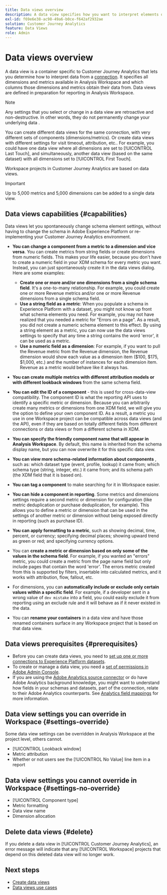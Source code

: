 ```yaml
---
title: Data views overview
description: A data view specifies how you want to interpret elements of the data in the Customer Journey Analytics connection, such as metrics, dimensions, sessions, etc..
exl-id: f69e6e38-ac98-49a6-b0ce-f642af2932ae
solution: Customer Journey Analytics
feature: Data Views
role: Admin
---
```

# Data views overview

A data view is a container specific to Customer Journey Analytics that lets you determine how to interpret data from a [connection](/help/connections/create-connection.md). It specifies all dimensions and metrics available in Analysis Workspace and which columns those dimensions and metrics obtain their data from. Data views are defined in preparation for reporting in Analysis Workspace.

>[!NOTE]
>
>Any settings that you select or change in a data view are retroactive and non-destructive. In other words, they do not permanently change your underlying data .

You can create different data views for the same connection, with very different sets of components (dimensions/metrics). Or create data views with different settings for visit timeout, attribution, etc.. For example, you could have one data view where all dimensions are set to [!UICONTROL Last Touch], and simultaneously, another data view (based on the same dataset) with all dimensions set to [!UICONTROL First Touch].

Workspace projects in Customer Journey Analytics are based on data views.

>[!IMPORTANT]
>
>Up to 5,000 metrics and 5,000 dimensions can be added to a single data view.

## Data views capabilities {#capabilities}

Data views let you spontaneously change schema element settings, without having to change the schema in Adobe Experience Platform or re-implementing your Customer Journey Analytics environment.

* **You can change a component from a metric to a dimension and vice versa**. You can create metrics from string fields or create dimensions from numeric fields. This makes your life easier, because you don't have to create a numeric field in your XDM schema for every metric you want. Instead, you can just spontaneously create it in the data views dialog. Here are some examples:
  * **Create one or more and/or one dimensions from a single schema field**. It's a one-to-many relationship. For example, you could create one or more Revenue metrics and/or one or more Revenue dimensions from a single schema field.
  * **Use a string field as a metric**: When you populate a schema in Experience Platform with a dataset, you might not know up front what schema elements you need. For example, you may not have realized that you needed a metric for "Errors on a page". As a result, you did not create a numeric schema element to this effect. By using a string element as a metric, you can now use the data views settings to specify that any time a string contains the word 'error', it can be used as a metric.
  * **Use a numeric field as a dimension**: For example, if you want to pull the Revenue metric from the Revenue dimension, the Revenue dimension would show each value as a dimension item ($100, $175, $1,000, etc.) and the number of instances for each dimension item. Revenue as a metric would behave like it always has.
  
* **You can create multiple metrics with different attribution models or with different lookback windows** from the same schema field.

* **You can edit the ID of a component** - this is used for cross-data-view compatibility. The component ID is what the reporting API uses to identify a specific metric or dimension. Because you can arbitrarily create many metrics or dimensions from one XDM field, we will give you the option to define your own component ID. As a result, a metric you use in one Workspace project can be compatible across data views (and the API), even if they are based on totally different fields from different connections or data views or from a different schema in XDM.

* **You can specify the friendly component name that will appear in Analysis Workspace**. By default, this name is inherited from the schema display name, but you can now overwrite it for this specific data view.

* **You can view more schema-related information about components** , such as: which dataset type (event, profile, lookup) it came from; which schema type (string, integer, etc.) it came from; and its schema path (the XDM field that it is based on).

* **You can tag a component** to make searching for it in Workspace easier.

* **You can hide a component in reporting**. Some metrics and dimensions settings require a second metric or dimension for configuration (like metric deduplication or purchase deduplication, for example). This allows you to define a metric or dimension that can be used in the settings of another metric or dimension without being exposed directly in reporting (such as purchase ID).

* **You can apply formatting to a metric**, such as showing decimal, time, percent, or currency; specifying decimal places; showing upward trend as green or red; and specifying currency options.

* You can **create a metric or dimension based on only some of the values in the schema field**. For example, if you wanted an "errors" metric, you could create a metric from the page name field but only include pages that contain the word 'error'. The errors metric created from this is supported by filters, insertable into calculated metrics, and it works with attribution, flow, fallout, etc.

* For dimensions, you can **automatically include or exclude only certain values within a specific field**. For example, if a developer sent in a wrong value of `dev mistake` into a field, you could easily exclude it from reporting using an exclude rule and it will behave as if it never existed in the data.

* You can **rename your containers** in a data view and have those renamed containers surface in any Workspace project that is based on that data view.

## Data views prerequisites {#prerequisites}

* Before you can create data views, you need to [set up one or more connections to Experience Platform datasets](/help/connections/create-connection.md).
* To create or manage a data view, you need a [set of permissions in Adobe Admin Console](https://experienceleague.adobe.com/docs/analytics-platform/using/cja-overview/cja-overview.html#admin-access-permissions). 
* If you are using the [Adobe Analytics source connector](/help/data-ingestion/analytics.md) or do have Adobe Analytics background knowledge, you might want to understand how fields in your schemas and datasets, part of the connection, relate to their Adobe Analytics counterparts. See [Analytics field mappings](https://experienceleague.adobe.com/docs/experience-platform/sources/connectors/adobe-applications/mapping/analytics.html) for more information.

## Data view settings you can override in Workspace {#settings-override}

Some data view settings can be overridden in Analysis Workspace at the project level, others cannot.

* [!UICONTROL Lookback window]
* Metric attribution
* Whether or not users see the [!UICONTROL No Value] line item in a report

## Data view settings you cannot override in Workspace {#settings-no-override}

* [!UICONTROL Component type]
* Metric formatting
* Data view name
* Dimension allocation

## Delete data views {#delete}

If you delete a data view in [!UICONTROL Customer Journey Analytics], an error message will indicate that any [!UICONTROL Workspace] projects that depend on this deleted data view will no longer work.

## Next steps

* [Create data views](/help/data-views/create-dataview.md)
* [Data views use cases](/help/use-cases/data-views/data-views-usecases.md)
